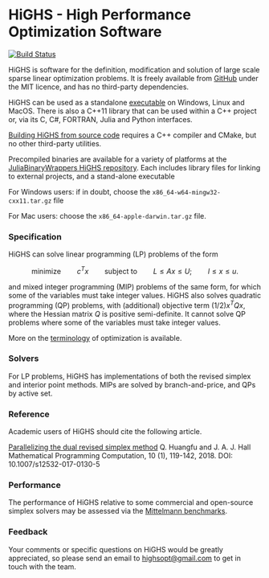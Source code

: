 # HiGHS - High Performance Optimization Software
[![Build Status](https://github.com/ERGO-Code/HiGHS/workflows/build/badge.svg)](https://github.com/ERGO-Code/HiGHS/actions?query=workflow%3Abuild+branch%3Amaster)

HiGHS is software for the definition, modification and solution of
large scale sparse linear optimization problems. It is freely
available from [GitHub](https://github.com/ERGO-Code/HiGHS) under the
MIT licence, and has no third-party dependencies.

HiGHS can be used as a standalone
[executable](https://ergo-code.github.io/HiGHS/executable.html) on
Windows, Linux and MacOS. There is also a C++11 library that can be
used within a C++ project or, via its C, C#, FORTRAN, Julia and Python
interfaces.

[Building HiGHS from source
code](https://ergo-code.github.io/HiGHS/cpp/get-started.html#Building-HiGHS-from-source-code)
requires a C++ compiler and CMake, but no other third-party utilities.

Precompiled binaries are available for a variety of platforms at the
[JuliaBinaryWrappers HiGHS
repository](https://github.com/JuliaBinaryWrappers/HiGHS_jll.jl/releases). Each
includes library files for linking to external projects, and a
stand-alone executable

For Windows users: if in doubt, choose the `x86_64-w64-mingw32-cxx11.tar.gz` file

For Mac users: choose the `x86_64-apple-darwin.tar.gz` file.

### Specification

HiGHS can solve linear programming (LP) problems of the form
```math
\textrm{minimize} \qquad c^Tx \qquad \textrm{subject to} \qquad L \le Ax \le U; \qquad l \le x \le u.
```
and mixed integer programming (MIP) problems of the same form, for
which some of the variables must take integer values. HiGHS also
solves quadratic programming (QP) problems, with (additional)
objective term $(1/2)x^TQx$, where the Hessian matrix $Q$ is positive
semi-definite. It cannot solve QP problems where some of the variables
must take integer values.

More on the
[terminology](http://ergo-code.github.io/HiGHS/terminology.html) of
optimization is available.

### Solvers

For LP problems, HiGHS has implementations of both the revised simplex
and interior point methods. MIPs are solved by branch-and-price, and
QPs by active set.

###  Reference

Academic users of HiGHS should cite the following article.

[Parallelizing the dual revised simplex method](http://www.maths.ed.ac.uk/hall/HuHa13/)
Q. Huangfu and J. A. J. Hall
Mathematical Programming Computation, 10 (1), 119-142, 2018.
DOI: 10.1007/s12532-017-0130-5

### Performance

The performance of HiGHS relative to some commercial and open-source simplex solvers may be assessed via the [Mittelmann benchmarks](http://plato.asu.edu/ftp/lpsimp.html).


### Feedback

Your comments or specific questions on HiGHS would be greatly
appreciated, so please send an email to
[highsopt@gmail.com](mailto:highsopt@gmail.com) to get in touch with
the team.
